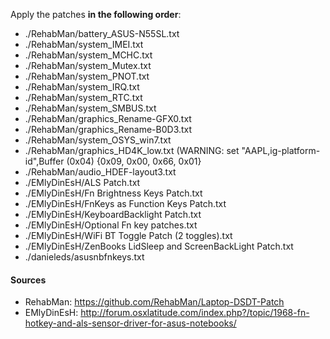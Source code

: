 Apply the patches **in the following order**:

 - ./RehabMan/battery_ASUS-N55SL.txt
 - ./RehabMan/system_IMEI.txt
 - ./RehabMan/system_MCHC.txt
 - ./RehabMan/system_Mutex.txt
 - ./RehabMan/system_PNOT.txt
 - ./RehabMan/system_IRQ.txt
 - ./RehabMan/system_RTC.txt
 - ./RehabMan/system_SMBUS.txt
 - ./RehabMan/graphics_Rename-GFX0.txt
 - ./RehabMan/graphics_Rename-B0D3.txt
 - ./RehabMan/system_OSYS_win7.txt
 - ./RehabMan/graphics_HD4K_low.txt (WARNING: set "AAPL,ig-platform-id",Buffer (0x04) {0x09, 0x00, 0x66, 0x01}
 - ./RehabMan/audio_HDEF-layout3.txt
 - ./EMlyDinEsH/ALS Patch.txt
 - ./EMlyDinEsH/Fn Brightness Keys Patch.txt
 - ./EMlyDinEsH/FnKeys as Function Keys Patch.txt
 - ./EMlyDinEsH/KeyboardBacklight Patch.txt
 - ./EMlyDinEsH/Optional Fn key patches.txt
 - ./EMlyDinEsH/WiFi BT Toggle Patch (2 toggles).txt
 - ./EMlyDinEsH/ZenBooks LidSleep and ScreenBackLight Patch.txt
 - ./danieleds/asusnbfnkeys.txt

#### Sources
- RehabMan: https://github.com/RehabMan/Laptop-DSDT-Patch
- EMlyDinEsH: http://forum.osxlatitude.com/index.php?/topic/1968-fn-hotkey-and-als-sensor-driver-for-asus-notebooks/
